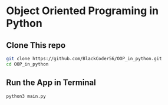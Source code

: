 # Object Oriented Programing in Python

## Clone This repo
```bash
git clone https://github.com/BlackCoder56/OOP_in_python.git
cd OOP_in_python
```
## Run the App in Terminal
```bash
python3 main.py
```

